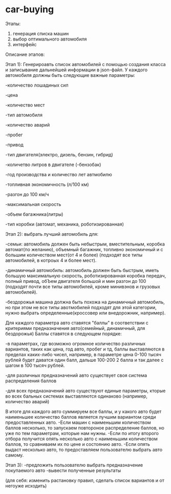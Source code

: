 # car-buying
Этапы:
1) генерация списка машин
2) выбор оптимального автомобиля
3) интерфейс

Описание этапов:


Этап 1):
Генерироавть список автомобилей с помощью создания класса и записывание дальнейшей информации в json-файл.
У каждого автомобиля должны быть следующие важные параметры:

-количество лошадиных сил

-цена

-количество мест

-тип автомобиля

-количество аварий

-пробег

-привод

-тип двигателя(электро, дизель, бензин, гибрид)

-количетво литров в двигателе
(-бензобак)

-год производства и количество лет автмобилю

-топливная экономичность (л/100 км)

-разгон до 100 км/ч

-максимальная скорость

-объем багажника(литры)

-тип коробки (автомат, механика, роботизированная)


Этап 2):
выбрать лучший автомобиль для:

-семьи:
автомобиль должен быть небыстрым, вместительным, коробка автомат(по желанию), объемный багажник, топливно экономичный и с большим количеством мест(от 4 и более) (подходят все типы автомобилей, в котроых 4 и более мест).

-динамичный автомобиль:
автомобиль должен быть быстрым, иметь большую максимальную скорость, роботизированная коробка передач, полный привод, обЪем двигателя большой и мин разгон до 100 (подходят почти все типы автомобилей, кроме минивэнов и грузовых автомобилей).

-бездорожья
машина должна быть похожа на динамичный автомобиль, но при этом не все типы авотмобилей подходят для этой категории, нужно выбрать определенные(кроссовер или внедорожник, например).

Для каждого параметра авто ставятся "баллы" в соответствии с критериями предназначения авто(семейный, динамичный, для бездорожья) Баллы ставятся в следующем порядке:

-в параметрах, где возможно огромное количество различных вариантов, таких как цена, год авто, пробег и тд, баллы выставляются в пределах каких-либо чисел, например, в параметре цена  0-100 тысяч рублей будет даватся один балл, дальше 100-200 2 балла и так далее с шагом в 100 тысяч рублей.

-для различных предназначений авто существует своя система распределения баллов

-для всех предназначений авто существуют единые параметры, кторые во всех бальных системах выставляются одинаково (например, количество аварий)

В итоге для каждого авто суммируем все баллы, и у какого авто будет наименьшее количество баллов является лучшим вариантом среди предоставленных авто.
-Если машин с наименьшим количеством баллов несколько, то запускаем повтороное распределение баллов, но уже по тем параметрам, которые нам нужны.
-Если по итогу второго отбора получится опять несколько авто с наименьшим количеством баллов, то сравниваем их по цене и состоянию авто.
-Если опять выдаст несколько авто, то предоставляем пользователю выбрать авто самому.


Этап 3):
-предложить пользователю выбрать предназначение покупаемого авто
-вывести полученные результаты




















(для себя: изменить растановку правил, сделать список вариантов и от негоуже исходить)
